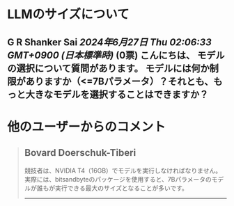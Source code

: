 # LLMのサイズについて
**G R Shanker Sai** *2024年6月27日 Thu 02:06:33 GMT+0900 (日本標準時)* (0票)
こんにちは、
モデルの選択について質問があります。
モデルには何か制限がありますか（<=7Bパラメータ）？それとも、もっと大きなモデルを選択することはできますか？
---
 # 他のユーザーからのコメント
> ## Bovard Doerschuk-Tiberi
> 
> 競技者は、NVIDIA T4（16GB）でモデルを実行しなければなりません。実際には、bitsandbyteのパッケージを使用すると、7Bパラメータのモデルが誰もが実行できる最大のサイズとなることが多いです。
> 
> ---
